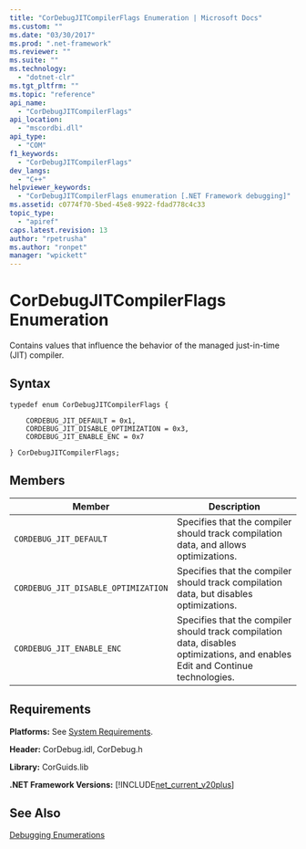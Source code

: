 ```yaml
---
title: "CorDebugJITCompilerFlags Enumeration | Microsoft Docs"
ms.custom: ""
ms.date: "03/30/2017"
ms.prod: ".net-framework"
ms.reviewer: ""
ms.suite: ""
ms.technology: 
  - "dotnet-clr"
ms.tgt_pltfrm: ""
ms.topic: "reference"
api_name: 
  - "CorDebugJITCompilerFlags"
api_location: 
  - "mscordbi.dll"
api_type: 
  - "COM"
f1_keywords: 
  - "CorDebugJITCompilerFlags"
dev_langs: 
  - "C++"
helpviewer_keywords: 
  - "CorDebugJITCompilerFlags enumeration [.NET Framework debugging]"
ms.assetid: c0774f70-5bed-45e8-9922-fdad778c4c33
topic_type: 
  - "apiref"
caps.latest.revision: 13
author: "rpetrusha"
ms.author: "ronpet"
manager: "wpickett"
---
```

# CorDebugJITCompilerFlags Enumeration
Contains values that influence the behavior of the managed just-in-time (JIT) compiler.  
  
## Syntax  
  
```  
typedef enum CorDebugJITCompilerFlags {  
  
    CORDEBUG_JIT_DEFAULT = 0x1,  
    CORDEBUG_JIT_DISABLE_OPTIMIZATION = 0x3,  
    CORDEBUG_JIT_ENABLE_ENC = 0x7  
  
} CorDebugJITCompilerFlags;  
```  
  
## Members  
  
|Member|Description|  
|------------|-----------------|  
|`CORDEBUG_JIT_DEFAULT`|Specifies that the compiler should track compilation data, and allows optimizations.|  
|`CORDEBUG_JIT_DISABLE_OPTIMIZATION`|Specifies that the compiler should track compilation data, but disables optimizations.|  
|`CORDEBUG_JIT_ENABLE_ENC`|Specifies that the compiler should track compilation data, disables optimizations, and enables Edit and Continue technologies.|  
  
## Requirements  
 **Platforms:** See [System Requirements](../../../../docs/framework/get-started/system-requirements.md).  
  
 **Header:** CorDebug.idl, CorDebug.h  
  
 **Library:** CorGuids.lib  
  
 **.NET Framework Versions:** [!INCLUDE[net_current_v20plus](../../../../includes/net-current-v20plus-md.md)]  
  
## See Also  
 [Debugging Enumerations](../../../../docs/framework/unmanaged-api/debugging/debugging-enumerations.md)